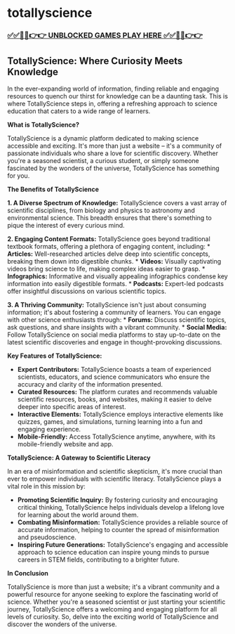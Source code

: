 # totallyscience

### [✅✅🔴🔴👉👉 UNBLOCKED GAMES PLAY HERE ✅✅🔴🔴👉👉](https://topstoryindia.com)

## TotallyScience: Where Curiosity Meets Knowledge

In the ever-expanding world of information, finding reliable and engaging resources to quench our thirst for knowledge can be a daunting task. This is where TotallyScience steps in, offering a refreshing approach to science education that caters to a wide range of learners.

**What is TotallyScience?**

TotallyScience is a dynamic platform dedicated to making science accessible and exciting. It's more than just a website – it's a community of passionate individuals who share a love for scientific discovery. Whether you're a seasoned scientist, a curious student, or simply someone fascinated by the wonders of the universe, TotallyScience has something for you. 

**The Benefits of TotallyScience**

**1. A Diverse Spectrum of Knowledge:** TotallyScience covers a vast array of scientific disciplines, from biology and physics to astronomy and environmental science. This breadth ensures that there's something to pique the interest of every curious mind. 

**2. Engaging Content Formats:** TotallyScience goes beyond traditional textbook formats, offering a plethora of engaging content, including:
    * **Articles:** Well-researched articles delve deep into scientific concepts, breaking them down into digestible chunks.
    * **Videos:**  Visually captivating videos bring science to life, making complex ideas easier to grasp.
    * **Infographics:**  Informative and visually appealing infographics condense key information into easily digestible formats.
    * **Podcasts:**  Expert-led podcasts offer insightful discussions on various scientific topics. 

**3. A Thriving Community:**  TotallyScience isn't just about consuming information; it's about fostering a community of learners. You can engage with other science enthusiasts through:
    * **Forums:**  Discuss scientific topics, ask questions, and share insights with a vibrant community.
    * **Social Media:**  Follow TotallyScience on social media platforms to stay up-to-date on the latest scientific discoveries and engage in thought-provoking discussions.

**Key Features of TotallyScience:**

* **Expert Contributors:** TotallyScience boasts a team of experienced scientists, educators, and science communicators who ensure the accuracy and clarity of the information presented.
* **Curated Resources:**  The platform curates and recommends valuable scientific resources, books, and websites, making it easier to delve deeper into specific areas of interest.
* **Interactive Elements:**  TotallyScience employs interactive elements like quizzes, games, and simulations, turning learning into a fun and engaging experience.
* **Mobile-Friendly:**  Access TotallyScience anytime, anywhere, with its mobile-friendly website and app. 

**TotallyScience: A Gateway to Scientific Literacy**

In an era of misinformation and scientific skepticism, it's more crucial than ever to empower individuals with scientific literacy.  TotallyScience plays a vital role in this mission by:

* **Promoting Scientific Inquiry:**  By fostering curiosity and encouraging critical thinking, TotallyScience helps individuals develop a lifelong love for learning about the world around them.
* **Combating Misinformation:**  TotallyScience provides a reliable source of accurate information, helping to counter the spread of misinformation and pseudoscience.
* **Inspiring Future Generations:**  TotallyScience's engaging and accessible approach to science education can inspire young minds to pursue careers in STEM fields, contributing to a brighter future.

**In Conclusion**

TotallyScience is more than just a website; it's a vibrant community and a powerful resource for anyone seeking to explore the fascinating world of science.  Whether you're a seasoned scientist or just starting your scientific journey, TotallyScience offers a welcoming and engaging platform for all levels of curiosity. So, delve into the exciting world of TotallyScience and discover the wonders of the universe. 
